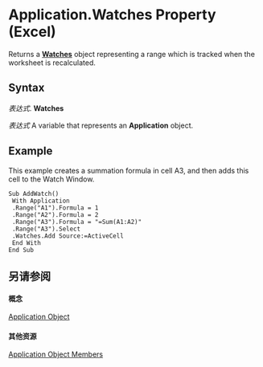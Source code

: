 
# Application.Watches Property (Excel)

Returns a  **[Watches](de403bcc-b927-90f6-75d7-9c936c7f58f7.md)** object representing a range which is tracked when the worksheet is recalculated.


## Syntax

 _表达式_. **Watches**

 _表达式_ A variable that represents an **Application** object.


## Example

This example creates a summation formula in cell A3, and then adds this cell to the Watch Window.


```
Sub AddWatch() 
 With Application 
 .Range("A1").Formula = 1 
 .Range("A2").Formula = 2 
 .Range("A3").Formula = "=Sum(A1:A2)" 
 .Range("A3").Select 
 .Watches.Add Source:=ActiveCell 
 End With 
End Sub
```


## 另请参阅


#### 概念


[Application Object](19b73597-5cf9-4f56-8227-b5211f657f6f.md)
#### 其他资源


[Application Object Members](http://msdn.microsoft.com/library/4cb9ca42-8d07-cc9c-2d80-4eb9a5921e1e%28Office.15%29.aspx)